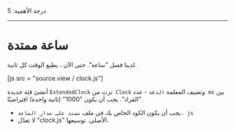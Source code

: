 درجة الأهمية: 5

---

# ساعة ممتدة

لدينا فصل "ساعة". حتى الآن ، يطبع الوقت كل ثانية.


[js src = "source.view / clock.js"]

أنشئ فئة جديدة `ExtendedClock` ترث من` Clock` وتضيف المعلمة `الدقة` - عدد` ms` بين "القراد". يجب أن يكون "1000" (ثانية واحدة) افتراضيًا.

- يجب أن يكون الكود الخاص بك في ملف `ممتد على مدار الساعة. js`
- لا تعدّل "clock.js" الأصلي. توسيعها.